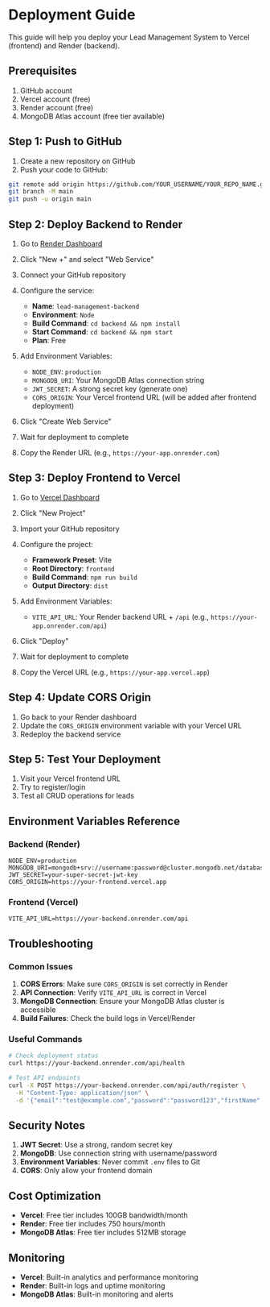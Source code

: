 # Deployment Guide

This guide will help you deploy your Lead Management System to Vercel (frontend) and Render (backend).

## Prerequisites

1. GitHub account
2. Vercel account (free)
3. Render account (free)
4. MongoDB Atlas account (free tier available)

## Step 1: Push to GitHub

1. Create a new repository on GitHub
2. Push your code to GitHub:

```bash
git remote add origin https://github.com/YOUR_USERNAME/YOUR_REPO_NAME.git
git branch -M main
git push -u origin main
```

## Step 2: Deploy Backend to Render

1. Go to [Render Dashboard](https://dashboard.render.com/)
2. Click "New +" and select "Web Service"
3. Connect your GitHub repository
4. Configure the service:
   - **Name**: `lead-management-backend`
   - **Environment**: `Node`
   - **Build Command**: `cd backend && npm install`
   - **Start Command**: `cd backend && npm start`
   - **Plan**: Free

5. Add Environment Variables:
   - `NODE_ENV`: `production`
   - `MONGODB_URI`: Your MongoDB Atlas connection string
   - `JWT_SECRET`: A strong secret key (generate one)
   - `CORS_ORIGIN`: Your Vercel frontend URL (will be added after frontend deployment)

6. Click "Create Web Service"
7. Wait for deployment to complete
8. Copy the Render URL (e.g., `https://your-app.onrender.com`)

## Step 3: Deploy Frontend to Vercel

1. Go to [Vercel Dashboard](https://vercel.com/dashboard)
2. Click "New Project"
3. Import your GitHub repository
4. Configure the project:
   - **Framework Preset**: Vite
   - **Root Directory**: `frontend`
   - **Build Command**: `npm run build`
   - **Output Directory**: `dist`

5. Add Environment Variables:
   - `VITE_API_URL`: Your Render backend URL + `/api` (e.g., `https://your-app.onrender.com/api`)

6. Click "Deploy"
7. Wait for deployment to complete
8. Copy the Vercel URL (e.g., `https://your-app.vercel.app`)

## Step 4: Update CORS Origin

1. Go back to your Render dashboard
2. Update the `CORS_ORIGIN` environment variable with your Vercel URL
3. Redeploy the backend service

## Step 5: Test Your Deployment

1. Visit your Vercel frontend URL
2. Try to register/login
3. Test all CRUD operations for leads

## Environment Variables Reference

### Backend (Render)
```env
NODE_ENV=production
MONGODB_URI=mongodb+srv://username:password@cluster.mongodb.net/database
JWT_SECRET=your-super-secret-jwt-key
CORS_ORIGIN=https://your-frontend.vercel.app
```

### Frontend (Vercel)
```env
VITE_API_URL=https://your-backend.onrender.com/api
```

## Troubleshooting

### Common Issues

1. **CORS Errors**: Make sure `CORS_ORIGIN` is set correctly in Render
2. **API Connection**: Verify `VITE_API_URL` is correct in Vercel
3. **MongoDB Connection**: Ensure your MongoDB Atlas cluster is accessible
4. **Build Failures**: Check the build logs in Vercel/Render

### Useful Commands

```bash
# Check deployment status
curl https://your-backend.onrender.com/api/health

# Test API endpoints
curl -X POST https://your-backend.onrender.com/api/auth/register \
  -H "Content-Type: application/json" \
  -d '{"email":"test@example.com","password":"password123","firstName":"Test","lastName":"User"}'
```

## Security Notes

1. **JWT Secret**: Use a strong, random secret key
2. **MongoDB**: Use connection string with username/password
3. **Environment Variables**: Never commit `.env` files to Git
4. **CORS**: Only allow your frontend domain

## Cost Optimization

- **Vercel**: Free tier includes 100GB bandwidth/month
- **Render**: Free tier includes 750 hours/month
- **MongoDB Atlas**: Free tier includes 512MB storage

## Monitoring

- **Vercel**: Built-in analytics and performance monitoring
- **Render**: Built-in logs and uptime monitoring
- **MongoDB Atlas**: Built-in monitoring and alerts

